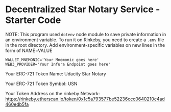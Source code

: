 # Decentralized Star Notary Service - Starter Code

NOTE: This program used `dotenv` node module to save private information in an environment variable. To run it on Rinkeby, you need to create a `.env` file in the root directory. Add environment-specific variables on new lines in the form of NAME=VALUE
```
WALLET_MNEMONIC='Your Mnemonic goes here'
WEB3_PROVIDER='Your Infura Endpoint goes here'
```

Your ERC-721 Token Name: 
Udacity Star Notary

Your ERC-721 Token Symbol: 
USN

Your Token Address on the rinkeby Network: 
https://rinkeby.etherscan.io/token/0x1c5a793577be52236ccc0640210c4ad460edb5fa
